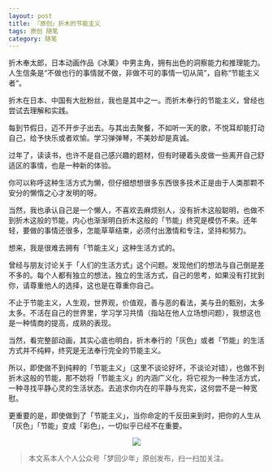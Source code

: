 ```yaml
---
layout: post
title: 『原创』折木的节能主义
tags: 原创 随笔
category: 随笔
---
```


折木奉太郎，日本动画作品《冰菓》中男主角，拥有出色的洞察能力和推理能力。人生信条是“不做也行的事情就不做，非做不可的事情一切从简”，自称“节能主义者“。

折木在日本、中国有大批粉丝，我也是其中之一。而折木奉行的节能主义，曾经也尝试去理解和实践。

每到节假日，迈不开步子出去。与其出去聚餐，不如听一天的歌，不悦耳却能打动自己，给予快乐或者欢愉。学习弹弹琴，不美妙却是真诚。

过年了，读读书，也许不是自己感兴趣的题材，但有时硬着头皮做一些离开自己舒适区的事情，也是一种新的体验。

你可以称呼这种生活方式为懒，但仔细想想很多东西很多技术正是由于人类那颗不安分的懒惰之心才发明的呀。

当然，我也承认自己是一个懒人，不喜欢去麻烦别人，没有折木这般聪明，也做不到折木这般的节能，内心也渐渐明白折木这般的「节能」终究是模仿不来。还年轻，要做的事情还很多，怎能草草结束，必须付出激情和专注，坚持和努力。

想来，我是很难去拥有「节能主义」这种生活方式的。

曾经与朋友讨论关于「人们的生活方式」这个问题。发现他们的想法与自己倒是差不多的。每个人都有独立的想法，独立的生活方式，自己的思考，如果没有打扰到你，请尊重他人的选择，这也是在尊重你自己。

不止于节能主义，人生观，世界观，价值观，善与恶的看法，美与丑的甄别，太多太多。不活在自己的世界里，学习学习共情（指站在他人立场想问题），我想这也是一种情商的提高，成熟的表现。

当然，看完整部动画，其实心底也明白，折木奉行的「灰色」或者「节能」的生活方式并不纯粹，终究是无法奉行完全的节能主义。

所以，即使做不到纯粹的「节能主义」（这里不谈论好坏，不谈论对错），也做不到折木这般的节能，那不妨将「节能主义」的内涵广义化，将它视为一种生活方式，一种寻找平静心灵的生活状态。去追求你内在的平静与充实，这何尝不是一种宽慰。

更重要的是，即使做到了「节能主义」，当你命定的千反田来到时，把你的人生从「灰色」「节能」变成「彩色」，一切似乎已经不在重要。

<div align="center">
<img src="http://rann.cc/assets/img/qrcode-horizon1.png"/>
</div>

> 本文系本人个人公众号「梦回少年」原创发布，扫一扫加关注。